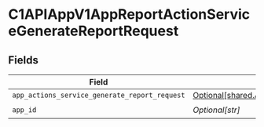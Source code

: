 # C1APIAppV1AppReportActionServiceGenerateReportRequest


## Fields

| Field                                                                                                                        | Type                                                                                                                         | Required                                                                                                                     | Description                                                                                                                  |
| ---------------------------------------------------------------------------------------------------------------------------- | ---------------------------------------------------------------------------------------------------------------------------- | ---------------------------------------------------------------------------------------------------------------------------- | ---------------------------------------------------------------------------------------------------------------------------- |
| `app_actions_service_generate_report_request`                                                                                | [Optional[shared.AppActionsServiceGenerateReportRequest]](undefined/models/shared/appactionsservicegeneratereportrequest.md) | :heavy_minus_sign:                                                                                                           | N/A                                                                                                                          |
| `app_id`                                                                                                                     | *Optional[str]*                                                                                                              | :heavy_check_mark:                                                                                                           | N/A                                                                                                                          |